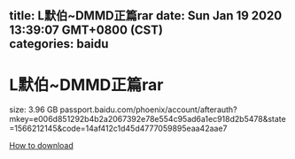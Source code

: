 
title: L默伯~DMMD正篇rar
date: Sun Jan 19 2020 13:39:07 GMT+0800 (CST)    
categories: baidu
---

# L默伯~DMMD正篇rar
size: 3.96 GB
 passport.baidu.com/phoenix/account/afterauth?mkey=e006d851292b4b2a2067392e78e554c95ad6a1ec918d2b5478&state=1566212145&code=14af412c1d45d4777059895eaa42aae7
 

[How to download](https://bpcam.bemobtrk.com/go/2ceec3aa-1ca2-46d6-b9ff-aaa5c184517c?jno=3868)